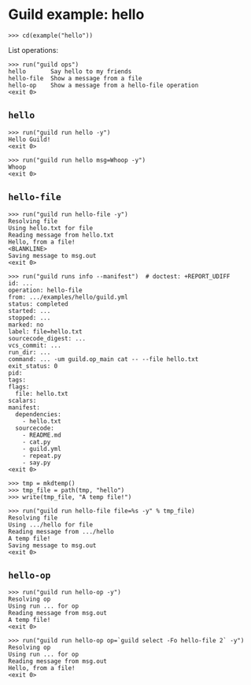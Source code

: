 # Guild example: hello

    >>> cd(example("hello"))

List operations:

    >>> run("guild ops")
    hello       Say hello to my friends
    hello-file  Show a message from a file
    hello-op    Show a message from a hello-file operation
    <exit 0>

## `hello`

    >>> run("guild run hello -y")
    Hello Guild!
    <exit 0>

    >>> run("guild run hello msg=Whoop -y")
    Whoop
    <exit 0>

## `hello-file`

    >>> run("guild run hello-file -y")
    Resolving file
    Using hello.txt for file
    Reading message from hello.txt
    Hello, from a file!
    <BLANKLINE>
    Saving message to msg.out
    <exit 0>

    >>> run("guild runs info --manifest")  # doctest: +REPORT_UDIFF
    id: ...
    operation: hello-file
    from: .../examples/hello/guild.yml
    status: completed
    started: ...
    stopped: ...
    marked: no
    label: file=hello.txt
    sourcecode_digest: ...
    vcs_commit: ...
    run_dir: ...
    command: ... -um guild.op_main cat -- --file hello.txt
    exit_status: 0
    pid:
    tags:
    flags:
      file: hello.txt
    scalars:
    manifest:
      dependencies:
        - hello.txt
      sourcecode:
        - README.md
        - cat.py
        - guild.yml
        - repeat.py
        - say.py
    <exit 0>

    >>> tmp = mkdtemp()
    >>> tmp_file = path(tmp, "hello")
    >>> write(tmp_file, "A temp file!")

    >>> run("guild run hello-file file=%s -y" % tmp_file)
    Resolving file
    Using .../hello for file
    Reading message from .../hello
    A temp file!
    Saving message to msg.out
    <exit 0>

## `hello-op`

    >>> run("guild run hello-op -y")
    Resolving op
    Using run ... for op
    Reading message from msg.out
    A temp file!
    <exit 0>

    >>> run("guild run hello-op op=`guild select -Fo hello-file 2` -y")
    Resolving op
    Using run ... for op
    Reading message from msg.out
    Hello, from a file!
    <exit 0>
